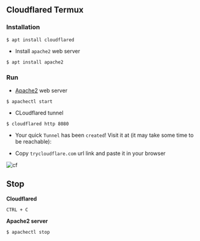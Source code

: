 ## Cloudflared Termux

### Installation
```
$ apt install cloudflared
```

* Install `apache2` web server
```
$ apt install apache2
```

### Run
* [Apache2](../apache2) web server
``` 
$ apachectl start
```

* CLoudflared tunnel
```
$ cloudflared http 8080
```

* Your quick `Tunnel` has been `created`! Visit it at (it may take some time to be reachable):

* Copy `trycloudflare.com` url link and paste it in your browser

![cf](https://i.ibb.co/D93Kcmm/cloudflared.jpg)

## Stop

__Cloudflared__
```
CTRL + C
```

__Apache2 server__
```
$ apachectl stop
```
